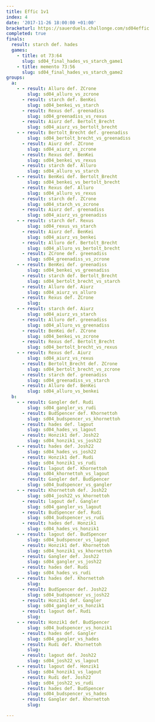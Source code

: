 ```yaml
---
title: Effic 1v1
index: 4
date: '2017-11-26 18:00:00 +01:00'
bracketurl: https://sauerduels.challonge.com/sd04effic
completed: true
finals:
  result: starch def. hades
  games:
    - title: ot 73:64
      slug: sd04_final_hades_vs_starch_game1
    - title: memento 73:56
      slug: sd04_final_hades_vs_starch_game2
groups:
  a:
    - - result: Alluro def. ZCrone
        slug: sd04_alluro_vs_zcrone
      - result: starch def. BenKei
        slug: sd04_benkei_vs_starch
      - result: Rexus def. greenadiss
        slug: sd04_greenadiss_vs_rexus
      - result: Aiurz def. Bertolt_Brecht
        slug: sd04_aiurz_vs_bertolt_brecht
    - - result: Bertolt_Brecht def. greenadiss
        slug: sd04_bertolt_brecht_vs_greenadiss
      - result: Aiurz def. ZCrone
        slug: sd04_aiurz_vs_zcrone
      - result: Rexus def. BenKei
        slug: sd04_benkei_vs_rexus
      - result: starch def. Alluro
        slug: sd04_alluro_vs_starch
    - - result: BenKei def. Bertolt_Brecht
        slug: sd04_benkei_vs_bertolt_brecht
      - result: Rexus def. Alluro
        slug: sd04_alluro_vs_rexus
      - result: starch def. ZCrone
        slug: sd04_starch_vs_zcrone
      - result: Aiurz def. greenadiss
        slug: sd04_aiurz_vs_greenadiss
    - - result: starch def. Rexus
        slug: sd04_rexus_vs_starch
      - result: Aiurz def. BenKei
        slug: sd04_aiurz_vs_benkei
      - result: Alluro def. Bertolt_Brecht
        slug: sd04_alluro_vs_bertolt_brecht
      - result: ZCrone def. greenadiss
        slug: sd04_greenadiss_vs_zcrone
    - - result: BenKei def. greenadiss
        slug: sd04_benkei_vs_greenadiss
      - result: starch def. Bertolt_Brecht
        slug: sd04_bertolt_brecht_vs_starch
      - result: Alluro def. Aiurz
        slug: sd04_aiurz_vs_alluro
      - result: Rexus def. ZCrone
        slug: 
    - - result: starch def. Aiurz
        slug: sd04_aiurz_vs_starch
      - result: Alluro def. greenadiss
        slug: sd04_alluro_vs_greenadiss
      - result: BenKei def. ZCrone
        slug: sd04_benkei_vs_zcrone
      - result: Rexus def. Bertolt_Brecht
        slug: sd04_bertolt_brecht_vs_rexus
    - - result: Rexus def. Aiurz
        slug: sd04_aiurz_vs_rexus
      - result: Bertolt_Brecht def. ZCrone
        slug: sd04_bertolt_brecht_vs_zcrone
      - result: starch def. greenadiss
        slug: sd04_greenadiss_vs_starch
      - result: Alluro def. BenKei
        slug: sd04_alluro_vs_benkei
  b:
    - - result: Gangler def. Rudi
        slug: sd04_gangler_vs_rudi
      - result: BudSpencer def. Khornettoh
        slug: sd04_budspencer_vs_khornettoh
      - result: hades def. lagout
        slug: sd04_hades_vs_lagout
      - result: Honzik1 def. Josh22
        slug: sd04_honzik1_vs_josh22
    - - result: hades def. Josh22
        slug: sd04_hades_vs_josh22
      - result: Honzik1 def. Rudi
        slug: sd04_honzik1_vs_rudi
      - result: lagout def. Khornettoh
        slug: sd04_khornettoh_vs_lagout
      - result: Gangler def. BudSpencer
        slug: sd04_budspencer_vs_gangler
    - - result: Khornettoh def. Josh22
        slug: sd04_josh22_vs_khornettoh
      - result: lagout def. Gangler
        slug: sd04_gangler_vs_lagout
      - result: BudSpencer def. Rudi
        slug: sd04_budspencer_vs_rudi
      - result: hades def. Honzik1
        slug: sd04_hades_vs_honzik1
    - - result: lagout def. BudSpencer
        slug: sd04_budspencer_vs_lagout
      - result: Honzik1 def. Khornettoh
        slug: sd04_honzik1_vs_khornettoh
      - result: Gangler def. Josh22
        slug: sd04_gangler_vs_josh22
      - result: hades def. Rudi
        slug: sd04_hades_vs_rudi
    - - result: hades def. Khornettoh
        slug: 
      - result: BudSpencer def. Josh22
        slug: sd04_budspencer_vs_josh22
      - result: Honzik1 def. Gangler
        slug: sd04_gangler_vs_honzik1
      - result: lagout def. Rudi
        slug: 
    - - result: Honzik1 def. BudSpencer
        slug: sd04_budspencer_vs_honzik1
      - result: hades def. Gangler
        slug: sd04_gangler_vs_hades
      - result: Rudi def. Khornettoh
        slug: 
      - result: lagout def. Josh22
        slug: sd04_josh22_vs_lagout
    - - result: lagout def. Honzik1
        slug: sd04_honzik1_vs_lagout
      - result: Rudi def. Josh22
        slug: sd04_josh22_vs_rudi
      - result: hades def. BudSpencer
        slug: sd04_budspencer_vs_hades
      - result: Gangler def. Khornettoh
        slug: 

---
```

